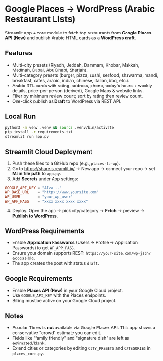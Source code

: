# Google Places → WordPress (Arabic Restaurant Lists)

Streamlit app + core module to fetch top restaurants from **Google Places API (New)** and publish Arabic HTML cards as a **WordPress draft**.

## Features
- Multi-city presets (Riyadh, Jeddah, Dammam, Khobar, Makkah, Madinah, Dubai, Abu Dhabi, Sharjah).
- Multi-category presets (burger, pizza, sushi, seafood, shawarma, mandi, breakfast, cafes, arabic, indian, chinese, italian, bbq, etc.).
- Arabic RTL cards with rating, address, phone, today's hours + weekly details, price-per-person (derived), Google Maps & website links.
- Filter by minimum review count; sort by rating then review count.
- One-click publish as **Draft** to WordPress via REST API.

## Local Run
```bash
python3 -m venv .venv && source .venv/bin/activate
pip install -r requirements.txt
streamlit run app.py
```

## Streamlit Cloud Deployment
1. Push these files to a GitHub repo (e.g., `places-to-wp`).
2. Go to https://share.streamlit.io/ → New app → connect your repo → set **Main file path** to `app.py`.
3. Add **Secrets** under App settings:
```toml
GOOGLE_API_KEY = "AIza..."
WP_BASE_URL    = "https://www.yoursite.com"
WP_USER        = "your_wp_user"
WP_APP_PASS    = "xxxx xxxx xxxx xxxx"
```
4. Deploy. Open the app → pick city/category → **Fetch** → preview → **Publish to WordPress**.

## WordPress Requirements
- Enable **Application Passwords** (Users → Profile → Application Passwords) to get `WP_APP_PASS`.
- Ensure your domain supports REST: `https://your-site.com/wp-json/` accessible.
- The app creates the post with status `draft`.

## Google Requirements
- Enable **Places API (New)** in your Google Cloud project.
- Use `GOOGLE_API_KEY` with the Places endpoints.
- Billing must be active on your Google Cloud project.

## Notes
- Popular Times is **not** available via Google Places API. This app shows a conservative "crowd" estimate you can edit.
- Fields like "family friendly" and "signature dish" are left as estimated/blank.
- Extend cities or categories by editing `CITY_PRESETS` and `CATEGORIES` in `places_core.py`.
